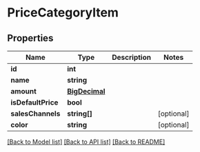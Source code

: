 # PriceCategoryItem

## Properties
Name | Type | Description | Notes
------------ | ------------- | ------------- | -------------
**id** | **int** |  | 
**name** | **string** |  | 
**amount** | [**BigDecimal**](BigDecimal.md) |  | 
**isDefaultPrice** | **bool** |  | 
**salesChannels** | **string[]** |  | [optional] 
**color** | **string** |  | [optional] 

[[Back to Model list]](../../README.md#documentation-for-models) [[Back to API list]](../../README.md#documentation-for-api-endpoints) [[Back to README]](../../README.md)

